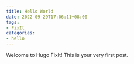 ```yaml
---
title: Hello World
date: 2022-09-29T17:06:11+08:00
tags:
- FixIt
categories:
- hello
---
```


Welcome to Hugo FixIt! This is your very first post.



